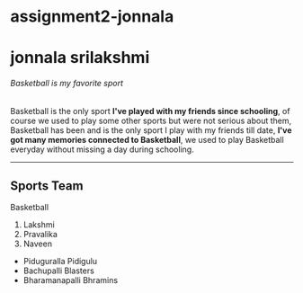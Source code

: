 # assignment2-jonnala
# jonnala srilakshmi
###### Basketball is my favorite sport
Basketball is the only sport **I've played with my friends since schooling**, of course we used to play some other sports but were not serious about them, Basketball has been and is the only sport I play with my friends till date, **I've got many memories connected to Basketball**, we used to play Basketball everyday without missing a day during schooling.

---

## Sports Team
Basketball
1. Lakshmi
2. Pravalika
3. Naveen

- Piduguralla Pidigulu
- Bachupalli Blasters
- Bharamanapalli Bhramins



